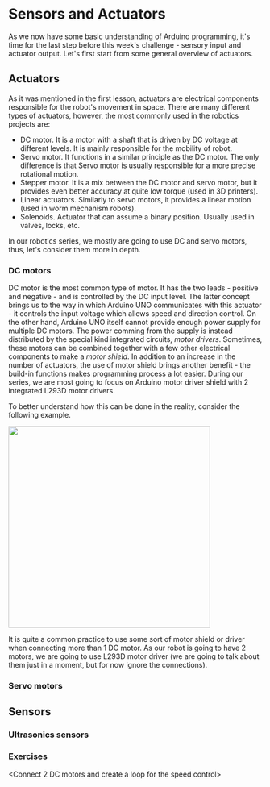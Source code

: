 # Sensors and Actuators

As we now have some basic understanding of Arduino programming, it's time for the last step before this week's challenge - sensory input and actuator output. Let's first start from some general overview of actuators.

## Actuators

As it was mentioned in the first lesson, actuators are electrical components responsible for the robot's movement in space. There are many different types of actuators, however, the most commonly used in the robotics projects are:
- DC motor. It is a motor with a shaft that is driven by DC voltage at different levels. It is mainly responsible for the mobility of robot.
- Servo motor. It functions in a similar principle as the DC motor. The only difference is that Servo motor is usually responsible for a more precise rotational motion.
- Stepper motor. It is a mix between the DC motor and servo motor, but it provides even better accuracy at quite low torque (used in 3D printers).
- Linear actuators. Similarly to servo motors, it provides a linear motion (used in worm mechanism robots).
- Solenoids. Actuator that can assume a binary position. Usually used in valves, locks, etc.

In our robotics series, we mostly are going to use DC and servo motors, thus, let's consider them more in depth.

### DC motors

DC motor is the most common type of motor. It has the two leads - positive and negative - and is controlled by the DC input level. The latter concept brings us to the way in which Arduino UNO communicates with this actuator - it controls the input voltage which allows speed and direction control. 
On the other hand, Arduino UNO itself cannot provide enough power supply for multiple DC motors. The power comming from the supply is instead distributed by the special kind integrated circuits, *motor drivers*. Sometimes, these motors can be combined together with a few other electrical components to make a *motor shield*. In addition to an increase in the number of actuators, the use of motor shield brings another benefit - the build-in functions makes programming process a lot easier.
During our series, we are most going to focus on Arduino motor driver shield with 2 integrated L293D motor drivers.


To better understand how this can be done in the reality, consider the following example.

<img src = "https://lastminuteengineers.com/wp-content/uploads/arduino/Wiring-L293D-Motor-Driver-IC-with-DC-Motors-Arduino.png" width = "400">

It is quite a common practice to use some sort of motor shield or driver when connecting more than 1 DC motor. As our robot is going to have 2 motors, we are going to use L293D motor driver (we are going to talk about them just in a moment, but for now ignore the connections).
<Here insert the code for L293D motor driver. Explain about the init processes and so on>

### Servo motors

<Make a similar explanation using code example>

<Talk a bit about L293D and then about the motor shield we are going to be using. Add a separate section for people with the physical parts>

## Sensors

### Ultrasonics sensors


### Exercises

<Use keypad to control the speed of motor>

<Connect 2 DC motors and create a loop for the speed control>

<Ultrasonic sensor and piezo buzzer>
